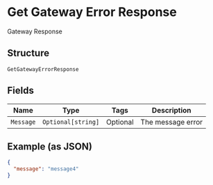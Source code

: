 
# Get Gateway Error Response

Gateway Response

## Structure

`GetGatewayErrorResponse`

## Fields

| Name | Type | Tags | Description |
|  --- | --- | --- | --- |
| `Message` | `Optional[string]` | Optional | The message error |

## Example (as JSON)

```json
{
  "message": "message4"
}
```

